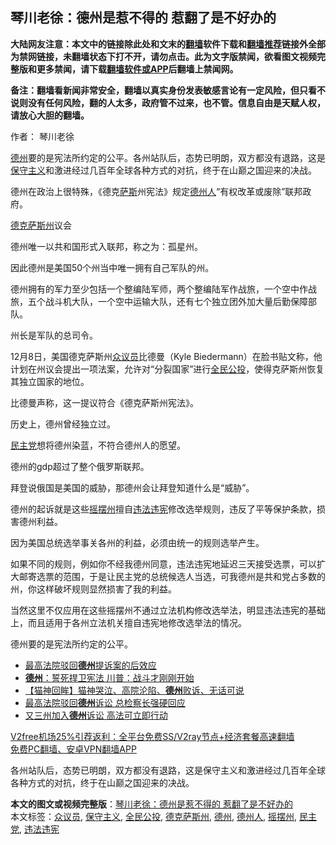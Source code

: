 <h2>琴川老徐：德州是惹不得的 惹翻了是不好办的</h2> <p class="notice"><b>大陆网友注意：本文中的链接除此处和文末的<a href="https://github.com/bannedbook/fanqiang" >翻墙</a>软件下载和<a href="https://github.com/killgcd/justmysocks/blob/master/README.md">翻墙推荐</a>链接外全部为禁网链接，未翻墙状态下打不开，请勿点击。此为文字版禁闻，欲看图文视频完整版和更多禁闻，请下载<a href="https://github.com/bannedbook/fanqiang">翻墙软件或APP</a>后翻墙上禁闻网。</p><p>备注：翻墙看新闻非常安全，翻墙以真实身份发表敏感言论有一定风险，但只看不说则没有任何风险，翻的人太多，政府管不过来，也不管。信息自由是天赋人权，请放心大胆的翻墙。</b></p>  <div class="entry"> <p>作者： 琴川老徐</p> <p id="summary"><a href="https://www.bannedbook.org/bnews/tag/%e5%be%b7%e5%b7%9e/" class="st_tag internal_tag" rel="tag" title="标签 德州 下的日志">德州</a>要的是宪法所约定的公平。各州站队后，态势已明朗，双方都没有退路，这是<a href="https://www.bannedbook.org/bnews/tag/%e4%bf%9d%e5%ae%88%e4%b8%bb%e4%b9%89/" class="st_tag internal_tag" rel="tag" title="标签 保守主义 下的日志">保守主义</a>和激进经过几百年全球各种方式的对抗，终于在山巅之国迎来的决战。</p> <p>德州在政治上很特殊，《德克<span class='wp_keywordlink'><a href="https://www.bannedbook.org/forum5/topic42.html" title="萨斯、诚信与自救" target="_blank">萨斯</a></span>州宪法》规定<a href="https://www.bannedbook.org/bnews/tag/%E5%BE%B7%E5%B7%9E%E4%BA%BA/" class="st_tag internal_tag" rel="tag" title="标签 德州人 下的日志">德州人</a>“有权改革或废除”联邦政府。</p> <p><a href="https://www.bannedbook.org/bnews/tag/%e5%be%b7%e5%85%8b%e8%90%a8%e6%96%af%e5%b7%9e/" class="st_tag internal_tag" rel="tag" title="标签 德克萨斯州 下的日志">德克萨斯州</a>议会</p> <p>德州唯一以共和国形式入联邦，称之为：孤星州。</p> <p>因此德州是美国50个州当中唯一拥有自己军队的州。</p>  <p>德州拥有的军力至少包括一个整编陆军师，两个整编陆军作战旅，一个空中作战旅，五个战斗机大队，一个空中运输大队，还有七个独立团外加大量后勤保障部队。</p> <p>州长是军队的总司令。</p> <p>12月8日，美国德克萨斯州<a href="https://www.bannedbook.org/bnews/tag/%E4%BC%97%E8%AE%AE%E5%91%98/" class="st_tag internal_tag" rel="tag" title="标签 众议员 下的日志">众议员</a>比德曼（Kyle Biedermann）在脸书贴文称，他计划在州议会提出一项法案，允许对“分裂国家”进行<a href="https://www.bannedbook.org/bnews/tag/%e5%85%a8%e6%b0%91%e5%85%ac%e6%8a%95/" class="st_tag internal_tag" rel="tag" title="标签 全民公投 下的日志">全民公投</a>，使得克萨斯州恢复其独立国家的地位。</p> <p>比德曼声称，这一提议符合《德克萨斯州宪法》。</p> <p>历史上，德州曾经独立过。</p> <p><a href="https://www.bannedbook.org/bnews/tag/%e6%b0%91%e4%b8%bb%e5%85%9a/" class="st_tag internal_tag" rel="tag" title="标签 民主党 下的日志">民主党</a>想将德州染蓝，不符合德州人的愿望。</p>  <p>德州的gdp超过了整个俄罗斯联邦。</p> <p>拜登说俄国是美国的威胁，那德州会让拜登知道什么是“威胁”。</p> <p>德州的起诉就是这些<a href="https://www.bannedbook.org/bnews/tag/%E6%91%87%E6%91%86%E5%B7%9E/" class="st_tag internal_tag" rel="tag" title="标签 摇摆州 下的日志">摇摆州</a>擅自<a href="https://www.bannedbook.org/bnews/tag/%E8%BF%9D%E6%B3%95%E8%BF%9D%E5%AE%AA/" class="st_tag internal_tag" rel="tag" title="标签 违法违宪 下的日志">违法违宪</a>修改选举规则，违反了平等保护条款，损害德州利益。</p> <p>因为美国总统选举事关各州的利益，必须由统一的规则选举产生。</p> <p>如果不同的规则，例如你不经我德州同意，违法违宪地延迟三天接受选票，可以扩大邮寄选票的范围，于是让民主党的总统候选人当选，可我德州是共和党占多数的州，你这样破坏规则显然损害了我的利益。</p> <p>当然这里不仅应用在这些摇摆州不通过立法机构修改选举法，明显违法违宪的基础上，而且适用于各州立法机关擅自违宪地修改选举法的情况。</p>  <p>德州要的是宪法所约定的公平。</p> <ul class='op-related-articles' title='相关阅读'> <li><a href='https://www.bannedbook.org/bnews/ssgc/20201213/1447151.html' target='_blank'>最高法院驳回<b>德州</b>提诉案的后效应</a></li> <li><a href='https://www.bannedbook.org/bnews/bannedvideo/20201213/1447086.html' target='_blank'><b>德州</b>：誓死捍卫宪法 川普：战斗才刚刚开始</a></li> <li><a href='https://www.bannedbook.org/bnews/bannedvideo/20201213/1447000.html' target='_blank'>【猫神回眸】猫神哭泣、高院沦陷、<b>德州</b>败诉、无话可说</a></li> <li><a href='https://www.bannedbook.org/bnews/worldnews/usa/20201213/1446996.html' target='_blank'>最高法院驳回<b>德州</b>诉讼 总检察长强硬回应</a></li> <li><a href='https://www.bannedbook.org/bnews/taiwannews/20201213/1446991.html' target='_blank'>又三州加入<b>德州</b>诉讼 高法可立即行动</a></li> </ul> <p class="texttj"> <a href="https://www.bannedbook.org/forum23/topic22702.html" target="_blank">V2free机场25%引荐返利：全平台免费SS/V2ray节点+经济套餐高速翻墙</a><br/> <a href="https://github.com/bannedbook/fanqiang/wiki/%E7%A6%81%E9%97%BB%E7%BD%91%E5%AE%89%E5%8D%93%E7%BF%BB%E5%A2%99%E6%96%B0%E9%97%BBAPP" target="_blank">免费PC翻墙、安卓VPN翻墙APP</a></p><p>各州站队后，态势已明朗，双方都没有退路，这是保守主义和激进经过几百年全球各种方式的对抗，终于在山巅之国迎来的决战。</p><a name='sharetosocial'></a>       <div><b>本文的图文或视频完整版</b>：<a href='https://www.bannedbook.org/bnews/comments/20201213/1447179.html'>琴川老徐：德州是惹不得的 惹翻了是不好办的</a></div>  </div><!--END ENTRY--> <div class="postfooter"> <div>本文标签：<a href="https://www.bannedbook.org/bnews/tag/%E4%BC%97%E8%AE%AE%E5%91%98/" rel="tag">众议员</a>, <a href="https://www.bannedbook.org/bnews/tag/%e4%bf%9d%e5%ae%88%e4%b8%bb%e4%b9%89/" rel="tag">保守主义</a>, <a href="https://www.bannedbook.org/bnews/tag/%e5%85%a8%e6%b0%91%e5%85%ac%e6%8a%95/" rel="tag">全民公投</a>, <a href="https://www.bannedbook.org/bnews/tag/%e5%be%b7%e5%85%8b%e8%90%a8%e6%96%af%e5%b7%9e/" rel="tag">德克萨斯州</a>, <a href="https://www.bannedbook.org/bnews/tag/%e5%be%b7%e5%b7%9e/" rel="tag">德州</a>, <a href="https://www.bannedbook.org/bnews/tag/%E5%BE%B7%E5%B7%9E%E4%BA%BA/" rel="tag">德州人</a>, <a href="https://www.bannedbook.org/bnews/tag/%E6%91%87%E6%91%86%E5%B7%9E/" rel="tag">摇摆州</a>, <a href="https://www.bannedbook.org/bnews/tag/%e6%b0%91%e4%b8%bb%e5%85%9a/" rel="tag">民主党</a>, <a href="https://www.bannedbook.org/bnews/tag/%E8%BF%9D%E6%B3%95%E8%BF%9D%E5%AE%AA/" rel="tag">违法违宪</a></div>  </div><!--END POSTFOOTER--> 